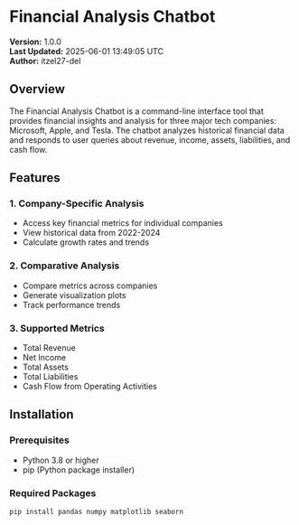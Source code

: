 # Financial Analysis Chatbot

**Version:** 1.0.0  
**Last Updated:** 2025-06-01 13:49:05 UTC  
**Author:** itzel27-del

## Overview

The Financial Analysis Chatbot is a command-line interface tool that provides financial insights and analysis for three major tech companies: Microsoft, Apple, and Tesla. The chatbot analyzes historical financial data and responds to user queries about revenue, income, assets, liabilities, and cash flow.

## Features

### 1. Company-Specific Analysis
- Access key financial metrics for individual companies
- View historical data from 2022-2024
- Calculate growth rates and trends

### 2. Comparative Analysis
- Compare metrics across companies
- Generate visualization plots
- Track performance trends

### 3. Supported Metrics
- Total Revenue
- Net Income
- Total Assets
- Total Liabilities
- Cash Flow from Operating Activities

## Installation

### Prerequisites
- Python 3.8 or higher
- pip (Python package installer)

### Required Packages
```bash
pip install pandas numpy matplotlib seaborn
